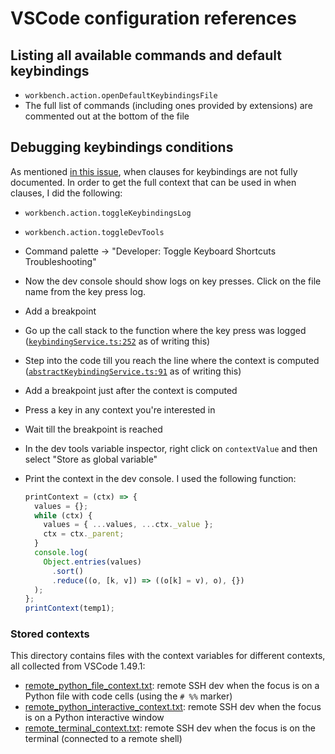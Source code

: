 # VSCode configuration references

## Listing all available commands and default keybindings

- `workbench.action.openDefaultKeybindingsFile`
- The full list of commands (including ones provided by extensions) are
  commented out at the bottom of the file

## Debugging keybindings conditions

As mentioned [in this issue](https://github.com/microsoft/vscode/issues/78782),
when clauses for keybindings are not fully documented. In order to get the full
context that can be used in when clauses, I did the following:

- `workbench.action.toggleKeybindingsLog`
- `workbench.action.toggleDevTools`
- Command palette -> "Developer: Toggle Keyboard Shortcuts Troubleshooting"
- Now the dev console should show logs on key presses. Click on the file name
  from the key press log.
- Add a breakpoint
- Go up the call stack to the function where the key press was logged
  ([`keybindingService.ts:252`](https://github.com/microsoft/vscode/blob/master/src/vs/workbench/services/keybinding/browser/keybindingService.ts#L252)
  as of writing this)
- Step into the code till you reach the line where the context is computed
  ([`abstractKeybindingService.ts:91`](https://github.com/microsoft/vscode/blob/master/src/vs/platform/keybinding/common/abstractKeybindingService.ts#L191)
  as of writing this)
- Add a breakpoint just after the context is computed
- Press a key in any context you're interested in
- Wait till the breakpoint is reached
- In the dev tools variable inspector, right click on `contextValue` and then
  select "Store as global variable"
- Print the context in the dev console. I used the following function:

  ```javascript
  printContext = (ctx) => {
    values = {};
    while (ctx) {
      values = { ...values, ...ctx._value };
      ctx = ctx._parent;
    }
    console.log(
      Object.entries(values)
        .sort()
        .reduce((o, [k, v]) => ((o[k] = v), o), {})
    );
  };
  printContext(temp1);
  ```

### Stored contexts

This directory contains files with the context variables for different contexts,
all collected from VSCode 1.49.1:

- [remote_python_file_context.txt](./remote_python_file_context.txt): remote SSH
  dev when the focus is on a Python file with code cells (using the `# %%`
  marker)
- [remote_python_interactive_context.txt](./remote_python_interactive_context.txt):
  remote SSH dev when the focus is on a Python interactive window
- [remote_terminal_context.txt](./remote_terminal_context.txt): remote SSH dev
  when the focus is on the terminal (connected to a remote shell)
